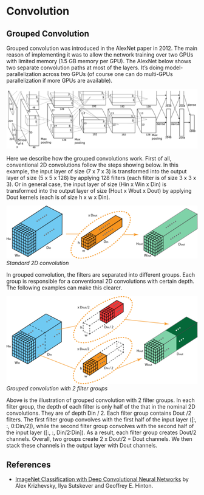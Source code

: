 ﻿# Convolution

## Grouped Convolution

Grouped convolution was introduced in the AlexNet paper in 2012. The main reason of implementing it was to allow the network training over two GPUs with limited memory (1.5 GB memory per GPU). The AlexNet below shows two separate convolution paths at most of the layers. It’s doing model-parallelization across two GPUs (of course one can do multi-GPUs parallelization if more GPUs are available).

![AlexNet Architecture](./alexnet_architecture.png)

Here we describe how the grouped convolutions work. First of all, conventional 2D convolutions follow the steps showing below. In this example, the input layer of size (7 x 7 x 3) is transformed into the output layer of size (5 x 5 x 128) by applying 128 filters (each filter is of size 3 x 3 x 3). Or in general case, the input layer of size (Hin x Win x Din) is transformed into the output layer of size (Hout x Wout x Dout) by applying Dout kernels (each is of size h x w x Din).

![Standard 2D convolution](./standard_2d_convolution.png)
*Standard 2D convolution*

In grouped convolution, the filters are separated into different groups. Each group is responsible for a conventional 2D convolutions with certain depth. The following examples can make this clearer.

![Grouped convolution with 2 filter groups](./grouped_convolution.png)
*Grouped convolution with 2 filter groups*

Above is the illustration of grouped convolution with 2 filter groups. In each filter group, the depth of each filter is only half of the that in the nominal 2D convolutions. They are of depth Din / 2. Each filter group contains Dout /2 filters. The first filter group convolves with the first half of the input layer ([:, :, 0:Din/2]), while the second filter group convolves with the second half of the input layer ([:, :, Din/2:Din]). As a result, each filter group creates Dout/2 channels. Overall, two groups create 2 x Dout/2 = Dout channels. We then stack these channels in the output layer with Dout channels.

## References
* [ImageNet Classification with Deep Convolutional Neural Networks](https://papers.nips.cc/paper/4824-imagenet-classification-with-deep-convolutional-neural-networks.pdf) by Alex Krizhevsky, Ilya Sutskever and Geoffrey E. Hinton.
